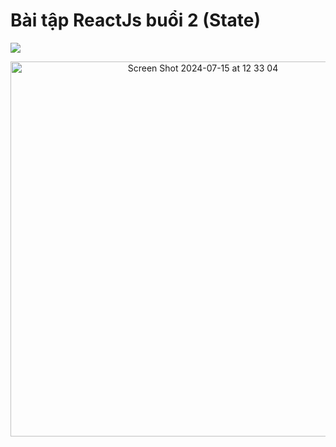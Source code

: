 # Bài tập ReactJs buổi 2 (State)
<p>
  <a href="https://skillicons.dev">
    <img src="https://skillicons.dev/icons?i=react&perline=1&theme=dark" />
  </a>
</p>
<p align="center"><img width="600" alt="Screen Shot 2024-07-15 at 12 33 04" src="https://github.com/user-attachments/assets/e2cea65f-31ce-4797-9171-6fac8b8b2318"></p>
